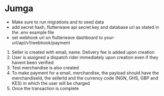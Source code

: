 # Jumga

- Make sure to run migrations and to seed data
- add secret hash, flutterwave api secret key and database url as stated in the .env example file
- set webhook url on flutterwave dashboard to your-url/api/v1/webhook/payment 

1. Seller is created with email, name. Delivery fee is added upon creation
2. User is assigned a dispatch rider immediately upon creation even if they havent been verified
3. Test merchandise is also created
4. To make payment for a email, merchandise, the payload should have the merchandiseId, the sellerId and the
   currency code (NGN, GHS, GBP and KES) in which the user will be  charged
5. Once the transaction is complete